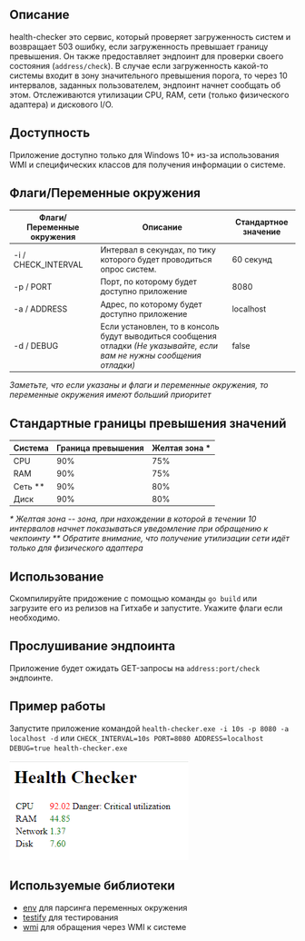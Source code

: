 ## Описание
health-checker это сервис, который проверяет загруженность систем и возвращает 503 ошибку, если загруженность превышает границу превышения.
Он также предоставляет эндпоинт для проверки своего состояния (`address/check`). В случае если загруженность какой-то системы входит в зону значительного превышения порога, то через 10 интервалов, 
заданных пользователем, эндпоинт начнет сообщать об этом. Отслеживаются утилизации CPU, RAM, сети (только физического адаптера) и дискового I/O.

## Доступность
Приложение доступно только для Windows 10+ из-за использования WMI и специфических классов для получения информации о системе.

## Флаги/Переменные окружения
| Флаги/Переменные окружения | Описание                                                                                                                | Стандартное значение | 
|----------------------------|-------------------------------------------------------------------------------------------------------------------------|----------------------|
| -i / CHECK_INTERVAL        | Интервал в секундах, по тику которого будет проводиться опрос систем.                                                   | 60 секунд            |
| -p / PORT                  | Порт, по которому будет доступно приложение                                                                             | 8080                 |
| -a / ADDRESS               | Адрес, по которому будет доступно приложение                                                                            | localhost            |
| -d / DEBUG                 | Если установлен, то в консоль будут выводиться сообщения отладки _(Не указывайте, если вам не нужны сообщения отладки)_ | false                |

_Заметьте, что если указаны и флаги и переменные окружения, то переменные окружения имеют больший приоритет_

## Стандартные границы превышения значений
| Система | Граница превышения | Желтая зона * |
|---------|--------------------|---------------|
| CPU     | 90%                | 75%           |
| RAM     | 90%                | 75%           |
| Сеть ** | 90%                | 80%           |
| Диск    | 90%                | 80%           |

_* Желтая зона -- зона, при нахождении в которой в течении 10 интервалов начнет показываться уведомление при обращению к чекпоинту_
_** Обратите внимание, что получение утилизации сети идёт только для физического адаптера_
## Использование
Скомпилируйте придожение с помощью команды `go build` или загрузите его из релизов на Гитхабе и запустите. Укажите флаги если необходимо.

## Прослушивание эндпоинта
Приложение будет ожидать GET-запросы на `address:port/check` эндпоинте.

## Пример работы
Запустите приложение командой `health-checker.exe -i 10s -p 8080 -a localhost -d` или `CHECK_INTERVAL=10s PORT=8080 ADDRESS=localhost DEBUG=true health-checker.exe`

![img.png](img.png)

## Используемые библиотеки
- [env](https://github.com/caarlos0/env) для парсинга переменных окружения
- [testify](https://github.com/stretchr/testify) для тестирования
- [wmi](https://github.com/yusufpapurcu/wmi) для обращения через WMI к системе
